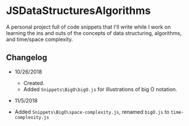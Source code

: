 # JSDataStructuresAlgorithms

A personal project full of code snippets that I'll write while I work on learning the ins and outs of the concepts of data structuring, algorithms, and time/space complexity.

## Changelog

- 10/26/2018 
  - Created.
  - Added `Snippets\BigO\bigO.js` for illustrations of big O notation.

-  11/5/2018
  - Added `Snippets\BigO\space-complexity.js`, renamed `bigO.js` to `time-complexity.js`